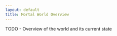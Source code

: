 ```yaml
---
layout: default
title: Mortal World Overview
---
```


TODO - Overview of the world and its current state
